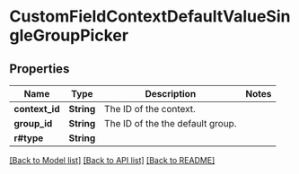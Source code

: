 # CustomFieldContextDefaultValueSingleGroupPicker

## Properties

Name | Type | Description | Notes
------------ | ------------- | ------------- | -------------
**context_id** | **String** | The ID of the context. | 
**group_id** | **String** | The ID of the the default group. | 
**r#type** | **String** |  | 

[[Back to Model list]](../README.md#documentation-for-models) [[Back to API list]](../README.md#documentation-for-api-endpoints) [[Back to README]](../README.md)


